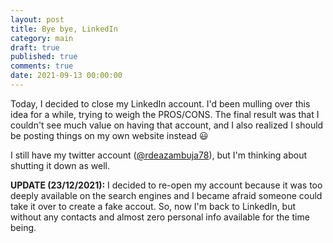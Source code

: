 ```yaml
---
layout: post
title: Bye bye, LinkedIn
category: main
draft: true
published: true
comments: true
date: 2021-09-13 00:00:00
---
```


Today, I decided to close my LinkedIn account. I'd been mulling over this idea for a while, trying to weigh the PROS/CONS. The final result was that I couldn't see much value on having that account, and I also realized I should be posting things on my own website instead :smiley:


I still have my twitter account ([@rdeazambuja78](https://twitter.com/rdeazambuja78)), but I'm thinking about shutting it down as well.

**UPDATE (23/12/2021):**
I decided to re-open my account because it was too deeply available on the search engines and I became afraid someone could take it over to create a fake accout. So, now I'm back to LinkedIn, but without any contacts and almost zero personal info available for the time being.  